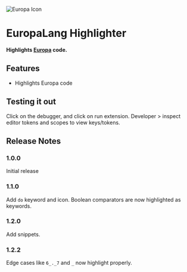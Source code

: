 ![Europa Icon](./images/logo.png)
# EuropaLang Highlighter

**Highlights [Europa](https://github.com/cursorweb/Europa-Lang) code.**

## Features

- Highlights Europa code

## Testing it out
Click on the debugger, and click on run extension.
Developer > inspect editor tokens and scopes to view keys/tokens.


## Release Notes

### 1.0.0

Initial release

### 1.1.0

Add `do` keyword and icon.
Boolean comparators are now highlighted as keywords.

### 1.2.0

Add snippets.

### 1.2.2

Edge cases like `6_._7` and `_` now highlight properly.
